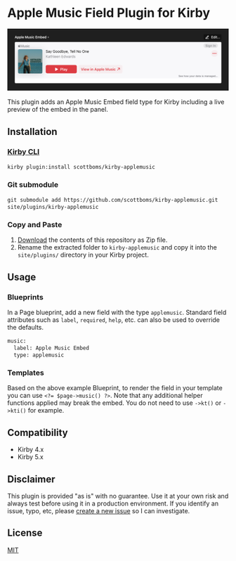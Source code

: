 # Apple Music Field Plugin for Kirby

![Plugin Preview](src/assets/plugin-preview.png)

This plugin adds an Apple Music Embed field type for Kirby including a live preview of the embed in the panel.

## Installation

### [Kirby CLI](https://github.com/getkirby/cli)
    
    kirby plugin:install scottboms/kirby-applemusic

### Git submodule

    git submodule add https://github.com/scottboms/kirby-applemusic.git site/plugins/kirby-applemusic

### Copy and Paste

1. [Download](https://github.com/scottboms/kirby-applemusic/archive/master.zip) the contents of this repository as Zip file.
2. Rename the extracted folder to `kirby-applemusic` and copy it into the `site/plugins/` directory in your Kirby project.

## Usage

### Blueprints

In a Page blueprint, add a new field with the type `applemusic`. Standard field attributes such as `label`, `required`, `help`, etc. can also be used to override the defaults.

    music:
      label: Apple Music Embed
      type: applemusic

### Templates

Based on the above example Blueprint, to render the field in your template you can use `<?= $page->music() ?>`. Note that any additional helper functions applied may break the embed. You do not need to use `->kt()` or `->kti()` for example.

## Compatibility

* Kirby 4.x
* Kirby 5.x

## Disclaimer

This plugin is provided "as is" with no guarantee. Use it at your own risk and always test before using it in a production environment. If you identify an issue, typo, etc, please [create a new issue](/issues/new) so I can investigate.

## License

[MIT](https://opensource.org/licenses/MIT)

